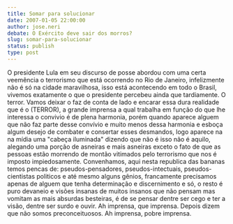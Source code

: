 ```yaml
---
title: Somar para solucionar
date: 2007-01-05 22:00:00
author: jose.neri
debate: O Exército deve sair dos morros?
slug: somar-para-solucionar
status: publish 
type: post
---
```


O presidente Lula em seu discurso de posse abordou com uma certa veemência o terrorismo que está ocorrendo no Rio de Janeiro, infelizmente não é só na cidade maravilhosa, isso está acontecendo em todo o Brasil, vivemos exatamente o que o presidente percebeu ainda que tardiamente. O terror. Vamos deixar o faz de conta de lado e encarar essa dura realidade que é o (TERROR), a grande imprensa a qual trabalha em função do que lhe interessa o convivio é de plena harmonia, porém quando aparece alguem que não faz parte desse convívio e muito menos dessa harmonia e esboça algum desejo de combater e consertar esses desmandos, logo aparece na na mídia uma "cabeça iluminada" dizendo que não é isso não é aquilo, alegando uma porção de asneiras e mais asneiras exceto o fato de que as pessoas estão morrendo de montão vitimados pelo terrorismo que nos é imposto impiedosamente. Convenhamos, aqui nesta republica das bananas temos pencas de: pseudos-pensadores, pseudos-intectuais, pseudos-cientistas politicos e até mesmo alguns gênios, francamente precisamos apenas de alguem que tenha determinação e discernimento e só, o resto é puro devaneio e visões insanas de muitos insanos que não pensam mas vomitam as mais absurdas besteiras, é de se pensar dentre ser cego e ter a visão, dentre ser surdo e ouvir. Ah imprensa, que imprensa. Depois dizem que não somos preconceituosos. Ah imprensa, pobre imprensa.
